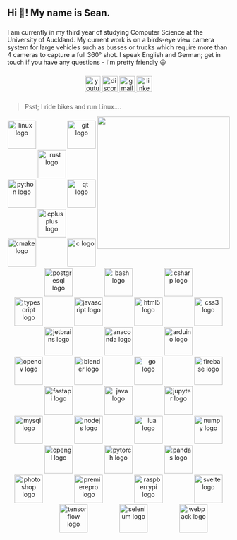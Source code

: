 <h2 align="left">Hi 👋! My name is Sean.</h2>

###

<p align="left">I am currently in my third year of studying Computer Science at the University of Auckland. My current work is on a birds-eye view camera system for large vehicles such as busses or trucks which require more than 4 cameras to capture a full 360° shot. I speak English and German; get in touch if you have any questions - I'm pretty friendly 😃</p>

###

<div align="center">
  <a href="https://www.youtube.com/channel/UCn61FuGCrpzu0-SpK0xroKQ" target="_blank">
    <img src="https://img.shields.io/static/v1?message=Youtube&logo=youtube&label=&color=FF0000&logoColor=white&labelColor=&style=for-the-badge" height="35" alt="youtube logo"  />
  </a>
  <a href="https://discordapp.com/users/355832318532780062" target="_blank">
    <img src="https://img.shields.io/static/v1?message=Discord&logo=discord&label=&color=7289DA&logoColor=white&labelColor=&style=for-the-badge" height="35" alt="discord logo"  />
  </a>
  <a href="seanmcconnachie65@gmail.com" target="_blank">
    <img src="https://img.shields.io/static/v1?message=Gmail&logo=gmail&label=&color=D14836&logoColor=white&labelColor=&style=for-the-badge" height="35" alt="gmail logo"  />
  </a>
  <a href="https://www.linkedin.com/in/sean-mcconnachie-8ab1a5240/" target="_blank">
    <img src="https://img.shields.io/static/v1?message=LinkedIn&logo=linkedin&label=&color=0077B5&logoColor=white&labelColor=&style=for-the-badge" height="35" alt="linkedin logo"  />
  </a>
</div>

###

> Psst; I ride bikes and run Linux....

<img align="right" height="300" src="ims/bike.jpg"  />

###

<div align="center">
  <img src="https://cdn.jsdelivr.net/gh/devicons/devicon/icons/linux/linux-original.svg" height="64" alt="linux logo"  />
  <img width="64" />
  <img src="https://cdn.jsdelivr.net/gh/devicons/devicon/icons/git/git-original.svg" height="64" alt="git logo"  />
  <img width="64" />
  <img src="https://raw.githubusercontent.com/rust-lang/rust-artwork/master/logo/rust-logo-64x64.png" height="64" alt="rust logo"  />
  <img width="64" />
  <img src="https://cdn.jsdelivr.net/gh/devicons/devicon/icons/python/python-original.svg" height="64" alt="python logo"  />
  <img width="64" />
  <img src="https://cdn.jsdelivr.net/gh/devicons/devicon/icons/qt/qt-original.svg" height="64" alt="qt logo"  />
  <img width="64" />
  <img src="https://cdn.jsdelivr.net/gh/devicons/devicon/icons/cplusplus/cplusplus-original.svg" height="64" alt="cplusplus logo"  />
  <img width="64" />
  <img src="https://cdn.jsdelivr.net/gh/devicons/devicon/icons/cmake/cmake-original.svg" height="64" alt="cmake logo"  />
  <img width="64" />
  <img src="https://cdn.jsdelivr.net/gh/devicons/devicon/icons/c/c-original.svg" height="64" alt="c logo"  />
  <img width="64" />
  <img src="https://cdn.jsdelivr.net/gh/devicons/devicon/icons/postgresql/postgresql-original.svg" height="64" alt="postgresql logo"  />
  <img width="64" />
  <img src="https://cdn.jsdelivr.net/gh/devicons/devicon/icons/bash/bash-original.svg" height="64" alt="bash logo"  />
  <img width="64" />
  <img src="https://cdn.jsdelivr.net/gh/devicons/devicon/icons/csharp/csharp-original.svg" height="64" alt="csharp logo"  />
  <img width="64" />
  <img src="https://cdn.jsdelivr.net/gh/devicons/devicon/icons/typescript/typescript-original.svg" height="64" alt="typescript logo"  />
  <img width="64" />
  <img src="https://cdn.jsdelivr.net/gh/devicons/devicon/icons/javascript/javascript-original.svg" height="64" alt="javascript logo"  />
  <img width="64" />
  <img src="https://cdn.jsdelivr.net/gh/devicons/devicon/icons/html5/html5-original.svg" height="64" alt="html5 logo"  />
  <img width="64" />
  <img src="https://cdn.jsdelivr.net/gh/devicons/devicon/icons/css3/css3-original.svg" height="64" alt="css3 logo"  />
  <img width="64" />
  <img src="https://cdn.jsdelivr.net/gh/devicons/devicon/icons/jetbrains/jetbrains-original.svg" height="64" alt="jetbrains logo"  />
  <img width="64" />
  <img src="https://cdn.jsdelivr.net/gh/devicons/devicon/icons/anaconda/anaconda-original.svg" height="64" alt="anaconda logo"  />
  <img width="64" />
  <img src="https://cdn.jsdelivr.net/gh/devicons/devicon/icons/arduino/arduino-original.svg" height="64" alt="arduino logo"  />
  <img width="64" />
  <img src="https://cdn.jsdelivr.net/gh/devicons/devicon/icons/opencv/opencv-original.svg" height="64" alt="opencv logo"  />
  <img width="64" />
  <img src="https://cdn.jsdelivr.net/gh/devicons/devicon/icons/blender/blender-original.svg" height="64" alt="blender logo"  />
  <img width="64" />
  <img src="https://cdn.jsdelivr.net/gh/devicons/devicon/icons/go/go-original.svg" height="64" alt="go logo"  />
  <img width="64" />
  <img src="https://cdn.jsdelivr.net/gh/devicons/devicon/icons/firebase/firebase-plain.svg" height="64" alt="firebase logo"  />
  <img width="64" />
  <img src="https://cdn.jsdelivr.net/gh/devicons/devicon/icons/fastapi/fastapi-original.svg" height="64" alt="fastapi logo"  />
  <img width="64" />
  <img src="https://cdn.jsdelivr.net/gh/devicons/devicon/icons/java/java-original.svg" height="64" alt="java logo"  />
  <img width="64" />
  <img src="https://cdn.jsdelivr.net/gh/devicons/devicon/icons/jupyter/jupyter-original.svg" height="64" alt="jupyter logo"  />
  <img width="64" />
  <img src="https://cdn.jsdelivr.net/gh/devicons/devicon/icons/mysql/mysql-original.svg" height="64" alt="mysql logo"  />
  <img width="64" />
  <img src="https://cdn.jsdelivr.net/gh/devicons/devicon/icons/nodejs/nodejs-original.svg" height="64" alt="nodejs logo"  />
  <img width="64" />
  <img src="https://cdn.jsdelivr.net/gh/devicons/devicon/icons/lua/lua-original.svg" height="64" alt="lua logo"  />
  <img width="64" />
  <img src="https://cdn.jsdelivr.net/gh/devicons/devicon/icons/numpy/numpy-original.svg" height="64" alt="numpy logo"  />
  <img width="64" />
  <img src="https://cdn.jsdelivr.net/gh/devicons/devicon/icons/opengl/opengl-original.svg" height="64" alt="opengl logo"  />
  <img width="64" />
  <img src="https://cdn.jsdelivr.net/gh/devicons/devicon/icons/pytorch/pytorch-original.svg" height="64" alt="pytorch logo"  />
  <img width="64" />
  <img src="https://cdn.jsdelivr.net/gh/devicons/devicon/icons/pandas/pandas-original.svg" height="64" alt="pandas logo"  />
  <img width="64" />
  <img src="https://cdn.jsdelivr.net/gh/devicons/devicon/icons/photoshop/photoshop-plain.svg" height="64" alt="photoshop logo"  />
  <img width="64" />
  <img src="https://cdn.jsdelivr.net/gh/devicons/devicon/icons/premierepro/premierepro-plain.svg" height="64" alt="premierepro logo"  />
  <img width="64" />
  <img src="https://cdn.jsdelivr.net/gh/devicons/devicon/icons/raspberrypi/raspberrypi-original.svg" height="64" alt="raspberrypi logo"  />
  <img width="64" />
  <img src="https://cdn.jsdelivr.net/gh/devicons/devicon/icons/svelte/svelte-original.svg" height="64" alt="svelte logo"  />
  <img width="64" />
  <img src="https://cdn.jsdelivr.net/gh/devicons/devicon/icons/tensorflow/tensorflow-original.svg" height="64" alt="tensorflow logo"  />
  <img width="64" />
  <img src="https://cdn.jsdelivr.net/gh/devicons/devicon/icons/selenium/selenium-original.svg" height="64" alt="selenium logo"  />
  <img width="64" />
  <img src="https://cdn.jsdelivr.net/gh/devicons/devicon/icons/webpack/webpack-original.svg" height="64" alt="webpack logo"  />
</div>

